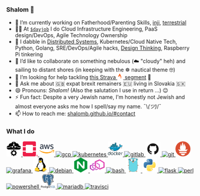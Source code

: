 ### Shalom 👋

- 🔭 I’m currently working on Fatherhood/Parenting Skills, [inji](https://github.com/shalomb/inji), [terrestrial](https://github.com/shalomb/terrestrial)
- 👨‍💼 At [`$dayjob`](https://www.linkedin.com/company/dt-pan-net/) I do Cloud Infrastructure Engineering, PaaS design/DevOps, Agile Technology Ownership
- 🌱 I dabble in [Distributed Systems](https://www.confluent.io/learn/distributed-systems/), Kubernetes/Cloud Native Tech, Python, Golang, SRE/DevOps/Agile hacks, [Design Thinking](https://www.interaction-design.org/literature/article/what-is-design-thinking-and-why-is-it-so-popular), Raspberry Pi tinkering
- 👯 I’d like to collaborate on something nebulous (☁️ "cloudy" heh) and sailing to distant shores (in keeping with the ☸ nautical theme 🤓)
- 🤔 I’m looking for help tackling [this Strava <img src="img/strava.png" height="16" width="16" /> segment](https://www.strava.com/segments/21756358) 🚴
- 💬 Ask me about 🇬🇧 expat brexit remainers 🇪🇺 living in Slovakia 🇸🇰
- 😄 Pronouns: _Shalom!_ (Also the salutation I use in return ...) 😉
- ⚡ Fun fact: Despite a very Jewish name, I'm honestly not Jewish and almost everyone asks me how I spell/say my name. ¯\\_(ツ)_/¯
- 📫 How to reach me: [shalomb.github.io/#contact](http://shalomb.github.io/#contact)

<h3 align="left">What I do</h3>
<p align="left">
 <a href="https://en.wikipedia.org/wiki/Platform_as_a_service" target="_blank"> <img src="img/paas.png" alt="PaaS" width="40" height="40"/> </a>
 <a href="https://openstack.org" target="_blank"> <img src="img/openstack.png" alt="openstack" width="40" height="40"/> </a>
<a href="https://aws.amazon.com" target="_blank"> <img src="https://raw.githubusercontent.com/devicons/devicon/master/icons/amazonwebservices/amazonwebservices-original-wordmark.svg" alt="aws" width="40" height="40"/> </a>
 <a href="https://cloud.google.com" target="_blank"> <img src="https://www.vectorlogo.zone/logos/google_cloud/google_cloud-icon.svg" alt="gcp" width="40" height="40"/> </a>
 <a href="https://kubernetes.io" target="_blank"> <img src="https://www.vectorlogo.zone/logos/kubernetes/kubernetes-icon.svg" alt="kubernetes" width="40" height="40"/> </a>
 <a href="https://www.docker.com/" target="_blank"> <img src="https://raw.githubusercontent.com/devicons/devicon/master/icons/docker/docker-original-wordmark.svg" alt="docker" width="40" height="40"/> </a>
 <a href="https://gitlab.com/" target="_blank"> <img src="https://upload.wikimedia.org/wikipedia/commons/thumb/1/18/GitLab_Logo.svg/1200px-GitLab_Logo.svg.png" alt="gitlab" width="40" height="40"/> </a>
 <a href="https://github.com/" target="_blank"> <img src="img/github.png" alt="github" width="40" height="40"/> </a>
 <a href="https://git-scm.com/" target="_blank"> <img src="https://www.vectorlogo.zone/logos/git-scm/git-scm-icon.svg" alt="git" width="40" height="40"/> </a>
 <a href="https://prometheus.io/" target="_blank"> <img src="img/prometheus.png" alt="prometheus" width="40" height="40"/> </a>
 <a href="https://grafana.com/" target="_blank"> <img src="https://www.vectorlogo.zone/logos/grafana/grafana-icon.svg" alt="grafana" width="40" height="40"/> </a>
 <a href="https://www.linux.org/" target="_blank"> <img src="https://raw.githubusercontent.com/devicons/devicon/master/icons/linux/linux-original.svg" alt="linux" width="40" height="40"/> </a>
 <a href="https://www.debian.org/" target="_blank"> <img src="https://brandslogos.com/wp-content/uploads/images/large/debian-logo.png" alt="debian" width="40" height="40"/> </a>
 <a href="https://www.nginx.com/" target="_blank"> <img src="https://raw.githubusercontent.com/devicons/devicon/master/icons/nginx/nginx-original.svg" alt="nginx" width="40" height="40"/> </a>
 <a href="https://envoyproxy.io/" target="_blank"> <img src="img/envoy.png" alt="envoy" width="40" height="40"/> </a>
 <a href="https://www.gnu.org/software/bash/" target="_blank"> <img src="https://www.vectorlogo.zone/logos/gnu_bash/gnu_bash-icon.svg" alt="bash" width="40" height="40"/> </a>
 <a href="https://golang.org" target="_blank"> <img src="https://raw.githubusercontent.com/devicons/devicon/master/icons/go/go-original.svg" alt="go" width="40" height="40"/> </a>
 <a href="https://www.python.org" target="_blank"> <img src="https://raw.githubusercontent.com/devicons/devicon/master/icons/python/python-original.svg" alt="python" width="40" height="40"/> </a>
 <a href="https://flask.palletsprojects.com/" target="_blank"> <img src="https://www.vectorlogo.zone/logos/pocoo_flask/pocoo_flask-icon.svg" alt="flask" width="40" height="40"/> </a>
 <a href="https://www.perl.org/" target="_blank"> <img src="https://api.iconify.design/logos-perl.svg" alt="perl" width="40" height="40"/> </a>
 <a href="https://devblogs.microsoft.com/powershell/powershell-core-6-0-generally-available-ga-and-supported/" target="_blank"> <img src="https://upload.wikimedia.org/wikipedia/commons/a/af/PowerShell_Core_6.0_icon.png" alt="powershell" width="40" height="40"/> </a>
 <a href="https://www.postgresql.org" target="_blank"> <img src="https://raw.githubusercontent.com/devicons/devicon/master/icons/postgresql/postgresql-original-wordmark.svg" alt="postgresql" width="40" height="40"/> </a>
 <a href="https://mariadb.org/" target="_blank"> <img src="https://www.vectorlogo.zone/logos/mariadb/mariadb-icon.svg" alt="mariadb" width="40" height="40"/> </a>
 <a href="https://travis-ci.org" target="_blank"> <img src="https://www.vectorlogo.zone/logos/travis-ci/travis-ci-icon.svg" alt="travisci" width="40" height="40"/> </a>

</p>
